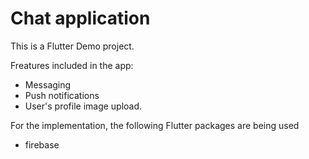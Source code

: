 # Chat application

This is a Flutter Demo project.


Freatures included in the app:
- Messaging
- Push notifications
- User's profile image upload.

For the implementation, the following Flutter packages are being used
- firebase 
